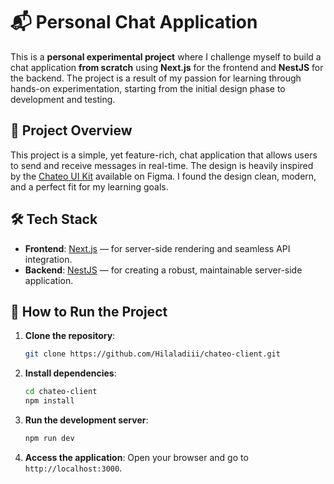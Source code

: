 # 📬 Personal Chat Application

This is a **personal experimental project** where I challenge myself to build a chat application **from scratch** using **Next.js** for the frontend and **NestJS** for the backend. The project is a result of my passion for learning through hands-on experimentation, starting from the initial design phase to development and testing.

## 🚀 Project Overview

This project is a simple, yet feature-rich, chat application that allows users to send and receive messages in real-time. The design is heavily inspired by the [Chateo UI Kit](<https://www.figma.com/design/AM1dXNHHl5T93ku1RVKV3t/Chateo-UI-Kit---Messenger-App-(Community)?node-id=1-153&t=ZMofdcU82sADGEVg-0>) available on Figma. I found the design clean, modern, and a perfect fit for my learning goals.

## 🛠️ Tech Stack

- **Frontend**: [Next.js](https://nextjs.org/) — for server-side rendering and seamless API integration.
- **Backend**: [NestJS](https://nestjs.com/) — for creating a robust, maintainable server-side application.

## 📝 How to Run the Project

1. **Clone the repository**:

   ```bash
   git clone https://github.com/Hilaladiii/chateo-client.git
   ```

2. **Install dependencies**:

   ```bash
   cd chateo-client
   npm install
   ```

3. **Run the development server**:

   ```bash
   npm run dev
   ```

4. **Access the application**:
   Open your browser and go to `http://localhost:3000`.
